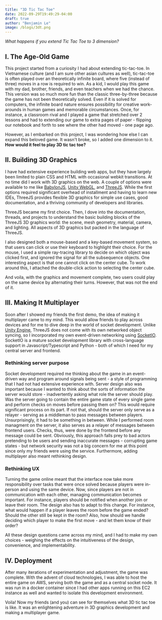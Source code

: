 ```yaml
---
title: "3D Tic Tac Toe"
date: 2022-09-29T19:49:29-04:00
draft: true
author: "Benjamin Le"
image: /blogs/3dt.png
---
```


*What happens if you extend Tic Tac Toe to 3 dimension?*
<!--more-->

## I. The Age-Old Game
This project started from a curiosity I had about extending tic-tac-toe. In Vietnamese culture (and I am sure other asian cultures as well), tic-tac-toe is often played over an theoretically infinite board, where five (instead of three) moves in a row is required to win. As a kid, I would play this game with my dad, brother, friends, and even teachers when we had the chance. This version was so much more fun than the classic three-by-three because the game has not been theoretically solved. Even if it is solved for computers, the infinite board nature ensures possibility for creative work-arounds in human games and memorable circumstances. Once, for instance, a classroom rival and I played a game that stretched over 2 lessons and had to extending our game to extra pages of paper - flipping our notebook and forth to see where the other had moved - one page ago. 

However, as I embarked on this project, I was wondering how else I can expand this beloved game. It wasn't broke, so I added one dimension to it.
**How would it feel to play 3D tic tac toe?**
## II. Building 3D Graphics
I have had extensive experience building web apps, but they have largely been limited to plain CSS and HTML with occasional webkit transitions. At no time did I work with 3D graphics on the web. A couple of options were available to me like [BabylonJS](https://www.babylonjs.com/), [Unity WebGL](https://docs.unity3d.com/Manual/webgl-gettingstarted.html), and [ThreeJS](https://threejs.org/). While the first options required significant overhead of installment and having to learn new IDEs, ThreeJS provides flexible 3D graphics for simple use cases, good documentation, and a thriving community of developers and libraries.

ThreeJS became my first choice. Then, I dove into the documentation, threads, and projects to understand the basic building blocks of the ThreeJS 3D graphics world: the scene, mesh geometry, material, camera, and lighting. All aspects of 3D graphics but packed in the language of ThreeJS.

I also designed both a mouse-based and a key-based movement system, so that users can click or use their keyboard to highlight their choice. For the mouse, I used a simple ray-tracing library to decide on which object was clicked first, and ignored the signal for all the subsequence objects. One interesting aspect is that one cannot click on the center cube. To work around this, I attached the double-click action to selecting the center cube.

And voila, with the graphics and movement complete, two users could play on the same device by alternating their turns. However, that was not the end of it.

## III. Making It Multiplayer

Soon after I showed my friends the first demo, the idea of making it multiplayer came to my mind. This would allow friends to play across devices and for me to dive deep in the world of socket development. Unlike [Unity Engine](https://unity.com/), ThreeJS does not come with its own networked object syncing, so I incorporated my own event-driven networking using [SocketIO](https://socket.io/). SocketIO is a mature socket development library with cross-language support in Javascript/Typescript and Python - both of which I need for my central server and frontend. 

### Rethinking server purpose
Socket development required me thinking about the game in an event-driven way and program around signals being sent - a style of programming that I had not had extensive experience with. Server design also was important because I wanted to think about the sorts of information the server would store - inadvertently asking what role the server should play. Was the server going to contain the entire game state of every single game and perform checks on moves before passing them on? This would require significant process on its part. If not that, should the server only serve as a relayer - serving as a middleman to pass messages between players. Unsurprisingly, it had to be something in between. While I performed room managment on the server, it also serves as a relayer of messages between frontend users. Checks, thus, were done by the frontend before any message could be sent. Obviously, this approach falls prey to bad actors pretending to be users and sending inaccurate messages - corrupting game states - but network security was not a big concern for me at this point since only my friends were using the service.
Furthermore, adding multiplayer also meant rethinking design.

### Rethinking UX 
Turning the game online meant that the interface now take more responsibility over tasks that were once solved because players were in-person and using the same device. Now, since players are not in communication with each other, managing communication becomes important. For instance, players should be notified when another join or leave their room. The design also has to adapt to this change. For instance, what would happen if a player leaves the room before the game ended? Should the other still be kept in the room? Also, how should we handle deciding which player to make the first move - and let them know of their order? 

All these design questions came across my mind, and I had to make my own choices - weighing the effects on the intuitiveness of the design, convenience, and implementability.

## IV. Deployment 
After many iterations of experimentation and adjustment, the game was complete. With the advent of cloud technologies, I was able to host the entire game on AWS, serving both the game and as a central socket node. It was run in a docker container since I had other apps running on this EC2 instance as well and wanted to isolate this development environment.

Voila! Now my friends (and you) can see for themselves what 3D tic tac toe is like. It was an enlightening adventure in 3D graphics development and making a multiplayer game.

